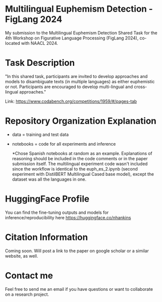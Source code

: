 # Multilingual Euphemism Detection - FigLang 2024
My submission to the Multilingual Euphemism Detection Shared Task for the 4th Workshop on Figurative Language Processing (FigLang 2024), co-located with NAACL 2024.

# Task Description

"In this shared task, participants are invited to develop approaches and models to disambiguate texts (in multiple languages) as either euphemistic or not. Participants are encouraged to develop multi-lingual and cross-lingual approaches."

Link: https://www.codabench.org/competitions/1959/#/pages-tab

# Repository Organization Explanation

- data = training and test data

- notebooks = code for all experiments and inference

  *Chose Spanish notebooks at random as an example. Explanations of reasoning should be included in the code comments or in the paper submission itself. The multilingual experiment code wasn't included since the workflow is identical to the euph_es_2.ipynb (second experiment with DistilBERT Multilingual Cased base model), except the dataset was all the languages in one.


# HuggingFace Profile

You can find the fine-tuning outputs and models for inference/reproducibility here
https://huggingface.co/nhankins


# Citation Information

Coming soon. Will post a link to the paper on google scholar or a similar website, as well.

# Contact me

Feel free to send me an email if you have questions or want to collaborate on a research project.

